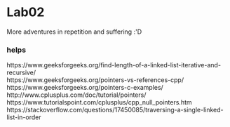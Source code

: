 # Lab02
More adventures in repetition and suffering :'D
<h3>helps</h3>
https://www.geeksforgeeks.org/find-length-of-a-linked-list-iterative-and-recursive/
<br>
https://www.geeksforgeeks.org/pointers-vs-references-cpp/
<br>
https://www.geeksforgeeks.org/pointers-c-examples/
<br>
http://www.cplusplus.com/doc/tutorial/pointers/
<br>
https://www.tutorialspoint.com/cplusplus/cpp_null_pointers.htm
<br>
https://stackoverflow.com/questions/17450085/traversing-a-single-linked-list-in-order
<br>
